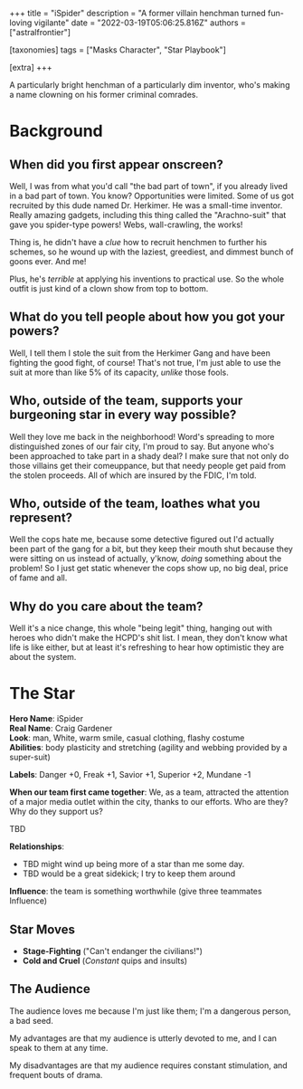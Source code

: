 +++
title = "iSpider"
description = "A former villain henchman turned fun-loving vigilante"
date = "2022-03-19T05:06:25.816Z"
authors = ["astralfrontier"]

[taxonomies]
tags = ["Masks Character", "Star Playbook"]

[extra]
+++

A particularly bright henchman of a particularly dim inventor, who's making a name clowning on his former criminal comrades.

<!-- more -->

# Background

## When did you first appear onscreen?
Well, I was from what you'd call "the bad part of town", if you already lived in a bad part of town. You know? Opportunities were limited. Some of us got recruited by this dude named Dr. Herkimer. He was a small-time inventor. Really amazing gadgets, including this thing called the "Arachno-suit" that gave you spider-type powers! Webs, wall-crawling, the works!

Thing is, he didn't have a _clue_ how to recruit henchmen to further his schemes, so he wound up with the laziest, greediest, and dimmest bunch of goons ever. And me!

Plus, he's _terrible_ at applying his inventions to practical use. So the whole outfit is just kind of a clown show from top to bottom.

## What do you tell people about how you got your powers?
Well, I tell them I stole the suit from the Herkimer Gang and have been fighting the good fight, of course! That's not true, I'm just able to use the suit at more than like 5% of its capacity, _unlike_ those fools.

## Who, outside of the team, supports your burgeoning star in every way possible?
Well they love me back in the neighborhood! Word's spreading to more distinguished zones of our fair city, I'm proud to say. But anyone who's been approached to take part in a shady deal? I make sure that not only do those villains get their comeuppance, but that needy people get paid from the stolen proceeds. All of which are insured by the FDIC, I'm told.

## Who, outside of the team, loathes what you represent?
Well the cops hate me, because some detective figured out I'd actually been part of the gang for a bit, but they keep their mouth shut because they were sitting on us instead of actually, y'know, _doing_ something about the problem! So I just get static whenever the cops show up, no big deal, price of fame and all.

## Why do you care about the team?
Well it's a nice change, this whole "being legit" thing, hanging out with heroes who didn't make the HCPD's shit list. I mean, they don't know what life is like either, but at least it's refreshing to hear how optimistic they are about the system.

# The Star
**Hero Name**: iSpider  
**Real Name**: Craig Gardener  
**Look**: man, White, warm smile, casual clothing, flashy costume  
**Abilities**: body plasticity and stretching (agility and webbing provided by a super-suit)

**Labels**: Danger +0, Freak +1, Savior +1, Superior +2, Mundane -1

**When our team first came together**: We, as a team, attracted the attention of a major media outlet within the city, thanks to our efforts. Who are they? Why do they support us?

TBD

**Relationships**:
- TBD might wind up being more of a star than me some day.
- TBD would be a great sidekick; I try to keep them around

**Influence**: the team is something worthwhile (give three teammates Influence)

## Star Moves

- **Stage-Fighting** ("Can't endanger the civilians!")
- **Cold and Cruel** (_Constant_ quips and insults)

## The Audience

The audience loves me because I'm just like them; I'm a dangerous person, a bad seed.

My advantages are that my audience is utterly devoted to me, and I can speak to them at any time.

My disadvantages are that my audience requires constant stimulation, and frequent bouts of drama.